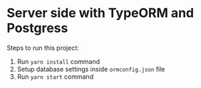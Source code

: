 # Server side with TypeORM and Postgress
        
Steps to run this project:

1. Run `yarn install` command
2. Setup database settings inside `ormconfig.json` file
3. Run `yarn start` command
